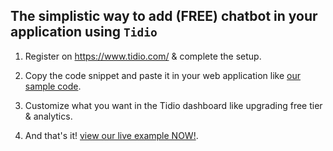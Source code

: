 ## The simplistic way to add (FREE) chatbot in your application using `Tidio`

1. Register on https://www.tidio.com/ & complete the setup.

2. Copy the code snippet and paste it in your web application like [our sample code](./index.html).

3. Customize what you want in the Tidio dashboard like upgrading free tier & analytics.

4. And that's it! [view our live example NOW!](tidio-app.github.io).
